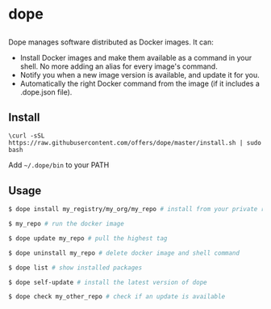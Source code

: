 # dope
##
Dope manages software distributed as Docker images. It can:
* Install Docker images and make them available as a command in your shell. No more adding an alias for every image's command.
* Notify you when a new image version is available, and update it for you.
* Automatically the right Docker command from the image (if it includes a .dope.json file).

## Install
```
\curl -sSL https://raw.githubusercontent.com/offers/dope/master/install.sh | sudo bash
```

Add `~/.dope/bin` to your PATH

## Usage
```bash
$ dope install my_registry/my_org/my_repo # install from your private registry

$ my_repo # run the docker image

$ dope update my_repo # pull the highest tag

$ dope uninstall my_repo # delete docker image and shell command

$ dope list # show installed packages

$ dope self-update # install the latest version of dope

$ dope check my_other_repo # check if an update is available
```
